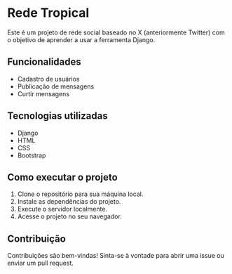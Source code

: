 # Rede Tropical

Este é um projeto de rede social baseado no X (anteriormente Twitter) com o objetivo de aprender a usar a ferramenta Django.

## Funcionalidades

- Cadastro de usuários
- Publicação de mensagens
- Curtir mensagens

## Tecnologias utilizadas

- Django
- HTML
- CSS
- Bootstrap

## Como executar o projeto

1. Clone o repositório para sua máquina local.
2. Instale as dependências do projeto.
3. Execute o servidor localmente.
4. Acesse o projeto no seu navegador.

## Contribuição

Contribuições são bem-vindas! Sinta-se à vontade para abrir uma issue ou enviar um pull request.
